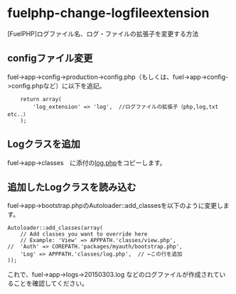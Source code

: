 # fuelphp-change-logfileextension
[FuelPHP]ログファイル名、ログ・ファイルの拡張子を変更する方法


## configファイル変更
fuel->app->config->production->config.php（もしくは、fuel->app->config->config.phpなど）に以下を追記。

```
    return array(
        'log_extension' => 'log',  //ログファイルの拡張子（php,log,txt etc..）
    );
```


## Logクラスを追加
fuel->app->classes　に添付の[log.php](https://github.com/ikolabo/fuelphp-change-logfileextension/blob/master/config.php)をコピーします。


## 追加したLogクラスを読み込む

fuel->app->bootstrap.phpのAutoloader::add_classesを以下のように変更します。

```
Autoloader::add_classes(array(
	// Add classes you want to override here
	// Example: 'View' => APPPATH.'classes/view.php',
//	'Auth' => COREPATH.'packages/myauth/bootstrap.php',
	'Log' => APPPATH.'classes/log.php',  // ←この行を追加
));
```


これで、fuel->app->logs->20150303.log などのログファイルが作成されていることを確認してください。



